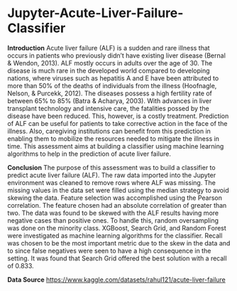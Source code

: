 # Jupyter-Acute-Liver-Failure-Classifier
**Introduction**
Acute liver failure (ALF) is a sudden and rare illness that occurs in patients who previously didn’t have existing liver disease (Bernal & Wendon, 2013). ALF mostly occurs in adults over the age of 30. The disease is much rare in the developed world compared to developing nations, where viruses such as hepatitis A and E have been attributed to more than 50% of the deaths of individuals from the illness (Hoofnagle, Nelson, & Purcekk, 2012). The diseases possess a high fertility rate of between 65% to 85% (Batra & Acharya, 2003). With advances in liver transplant technology and intensive care, the fatalities possed by the disease have been reduced. This, however, is a costly treatment.
Prediction of ALF can be useful for patients to take corrective action in the face of the illness. Also, caregiving institutions can benefit from this prediction in enabling them to mobilize the resources needed to mitigate the illness in time.
This assessment aims at building a classifier using machine learning algorithms to help in the prediction of acute liver failure.

**Conclusion**
The purpose of this assessment was to build a classifier to predict acute liver failure (ALF). The raw data imported into the Jupyter environment was cleaned to remove rows where ALF was missing. The missing values in the data set were filled using the median strategy to avoid skewing the data. Feature selection was accomplished using the Pearson correlation. The feature chosen had an absolute correlation of greater than two. The data was found to be skewed with the ALF results having more negative cases than positive ones. To handle this, random oversampling was done on the minority class. XGBoost, Search Grid, and Random Forest were investigated as machine learning algorithms for the classifier. Recall was chosen to be the most important metric due to the skew in the data and to since false negatives were seen to have a high consequence in the setting. It was found that Search Grid offered the best solution with a recall of 0.833.

**Data Source**
https://www.kaggle.com/datasets/rahul121/acute-liver-failure
